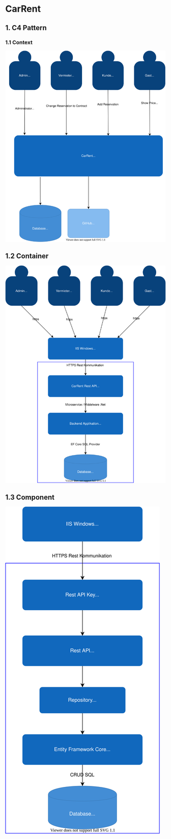 # CarRent
## 1. C4 Pattern



### 1.1 Context

![Context](./src/CarRent_BigPicture_Context.svg)

## 1.2 Container

![Context](./src/CarRent_BigPicture_Container.svg)

## 1.3 Component

![Context](./src/CarRent_BigPicture_Component.svg)
